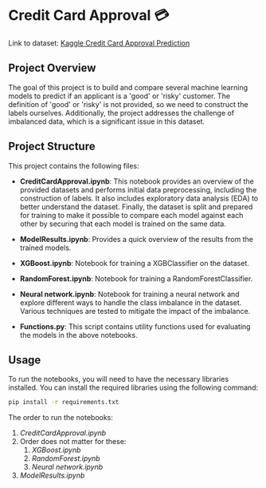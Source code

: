 # Credit Card Approval 💳
Link to dataset: [Kaggle Credit Card Approval Prediction](https://www.kaggle.com/datasets/rikdifos/credit-card-approval-prediction/data)

## Project Overview
The goal of this project is to build and compare several machine learning models to predict if an applicant is a 'good' or 'risky' customer. The definition of 'good' or 'risky' is not provided, so we need to construct the labels ourselves. Additionally, the project addresses the challenge of imbalanced data, which is a significant issue in this dataset.

## Project Structure
This project contains the following files:
- **CreditCardApproval.ipynb**: This notebook provides an overview of the provided datasets and performs initial data preprocessing, including the construction of labels. It also includes exploratory data analysis (EDA) to better understand the dataset. Finally, the dataset is split and prepared for training to make it possible to compare each model against each other by securing that each model is trained on the same data.
  
- **ModelResults.ipynb**: Provides a quick overview of the results from the trained models.
  
- **XGBoost.ipynb**: Notebook for training a XGBClassifier on the dataset.
  
- **RandomForest.ipynb**: Notebook for training a RandomForestClassifier.

- **Neural network.ipynb**: Notebook for training a neural network and explore different ways to handle the class imbalance in the dataset. Various techniques are tested to mitigate the impact of the imbalance.
  
- **Functions.py**: This script contains utility functions used for evaluating the models in the above notebooks.

## Usage

To run the notebooks, you will need to have the necessary libraries installed. You can install the required libraries using the following command:

```sh
pip install -r requirements.txt
```
The order to run the notebooks:
1. *CreditCardApproval.ipynb*
2. Order does not matter for these:
    1. *XGBoost.ipynb*
    2. *RandomForest.ipynb*
    3. *Neural network.ipynb*
4. *ModelResults.ipynb*
